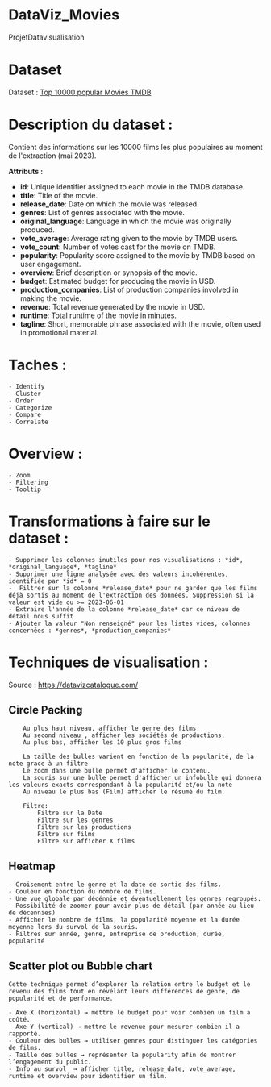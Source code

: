 # DataViz_Movies
 ProjetDatavisualisation

# Dataset

Dataset : [Top 10000 popular Movies TMDB](https://www.kaggle.com/datasets/ursmaheshj/top-10000-popular-movies-tmdb-05-2023/data)


# Description du dataset :

Contient des informations sur les 10000 films les plus populaires au moment de l'extraction (mai 2023).

**Attributs :**

- **id**: Unique identifier assigned to each movie in the TMDB database.
- **title**: Title of the movie.
- **release_date**: Date on which the movie was released.
- **genres**: List of genres associated with the movie.
- **original_language**: Language in which the movie was originally produced.
- **vote_average**: Average rating given to the movie by TMDB users.
- **vote_count**: Number of votes cast for the movie on TMDB.
- **popularity**: Popularity score assigned to the movie by TMDB based on user engagement.
- **overview**: Brief description or synopsis of the movie.
- **budget**: Estimated budget for producing the movie in USD.
- **production_companies**: List of production companies involved in making the movie.
- **revenue**: Total revenue generated by the movie in USD.
- **runtime**: Total runtime of the movie in minutes.
- **tagline**: Short, memorable phrase associated with the movie, often used in promotional material.
    

# Taches :
    - Identify
    - Cluster
    - Order
    - Categorize
    - Compare
    - Correlate

# Overview :
    - Zoom
    - Filtering
    - Tooltip


# Transformations à faire sur le dataset :
```
- Supprimer les colonnes inutiles pour nos visualisations : *id*, *original_language*, *tagline*
- Supprimer une ligne analysée avec des valeurs incohérentes, identifiée par *id* = 0
-  Filtrer sur la colonne *release_date* pour ne garder que les films déjà sortis au moment de l'extraction des données. Suppression si la valeur est vide ou >= 2023-06-01
- Extraire l'année de la colonne *release_date* car ce niveau de détail nous suffit
- Ajouter la valeur "Non renseigné" pour les listes vides, colonnes concernées : *genres*, *production_companies*
```

# Techniques de visualisation :

Source : https://datavizcatalogue.com/

## Circle Packing

        Au plus haut niveau, afficher le genre des films
        Au second niveau , afficher les sociétés de productions.
        Au plus bas, afficher les 10 plus gros films
        
        La taille des bulles varient en fonction de la popularité, de la note grace à un filtre
        Le zoom dans une bulle permet d'afficher le contenu. 
        La souris sur une bulle permet d'afficher un infobulle qui donnera les valeurs exacts correspondant à la popularité et/ou la note
        Au niveau le plus bas (Film) afficher le résumé du film.

        Filtre:
            Filtre sur la Date
            Filtre sur les genres
            Filtre sur les productions
            Filtre sur films
            Filtre sur afficher X films


## Heatmap
```
- Croisement entre le genre et la date de sortie des films.
- Couleur en fonction du nombre de films.
- Une vue globale par décénnie et éventuellement les genres regroupés.
- Possibilité de zoomer pour avoir plus de détail (par année au lieu de décennies)
- Afficher le nombre de films, la popularité moyenne et la durée moyenne lors du survol de la souris.
- Filtres sur année, genre, entreprise de production, durée, popularité
```

## Scatter plot ou Bubble chart
```
Cette technique permet d’explorer la relation entre le budget et le revenu des films tout en révélant leurs différences de genre, de popularité et de performance.

- Axe X (horizontal) → mettre le budget pour voir combien un film a coûté.
- Axe Y (vertical) → mettre le revenue pour mesurer combien il a rapporté.
- Couleur des bulles → utiliser genres pour distinguer les catégories de films.
- Taille des bulles → représenter la popularity afin de montrer l’engagement du public.
- Info au survol  → afficher title, release_date, vote_average, runtime et overview pour identifier un film.
```
